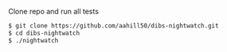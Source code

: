 Clone repo and run all tests
```sh
$ git clone https://github.com/aahill50/dibs-nightwatch.git
$ cd dibs-nightwatch
$ ./nightwatch
```